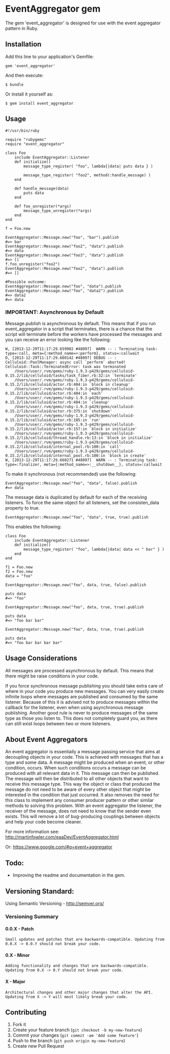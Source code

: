 # EventAggregator gem

The gem 'event_aggregator' is designed for use with the event aggregator pattern in Ruby.

## Installation

Add this line to your application's Gemfile:

    gem 'event_aggregator'

And then execute:

    $ bundle

Or install it yourself as:

    $ gem install event_aggregator

## Usage

	#!/usr/bin/ruby

	require "rubygems"
	require "event_aggregator"

	class Foo
		include EventAggregator::Listener
		def initialize()
			message_type_register( "foo", lambda{|data| puts data } )

			message_type_register( "foo2", method(:handle_message) )
		end

		def handle_message(data)
			puts data
		end
		
		def foo_unregister(*args)
			message_type_unregister(*args)
		end
	end

	f = Foo.new

	EventAggregator::Message.new("foo", "bar").publish
	#=> bar
	EventAggregator::Message.new("foo2", "data").publish
	#=> data
	EventAggregator::Message.new("foo3", "data").publish
	#=> []
	f.foo_unregister("foo2")
	EventAggregator::Message.new("foo2", "data").publish
	#=> []
	
	#Possible outcome:
	EventAggregator::Message.new("foo", "data").publish
	EventAggregator::Message.new("foo", "data2").publish
	#=> data2
	#=> data

### IMPORTANT: Asynchronous by Default
Message.publish is asynchronous by default. This means that if you run event_aggregator in a script that terminates, there is a chance that the script will terminate before the workers have processed the messages and you can receive an error looking like the following: 
	
	W, [2013-12-29T11:17:29.659902 #48097]  WARN -- : Terminating task: type=:call, meta={:method_name=>:perform}, status=:callwait
	D, [2013-12-29T11:17:29.660142 #48097] DEBUG -- : Celluloid::PoolManager: async call `perform` aborted!
	Celluloid::Task::TerminatedError: task was terminated
		/Users/user/.rvm/gems/ruby-1.9.3-p429/gems/celluloid-0.15.2/lib/celluloid/tasks/task_fiber.rb:32:in `terminate'
		/Users/user/.rvm/gems/ruby-1.9.3-p429/gems/celluloid-0.15.2/lib/celluloid/actor.rb:404:in `block in cleanup'
		/Users/user/.rvm/gems/ruby-1.9.3-p429/gems/celluloid-0.15.2/lib/celluloid/actor.rb:404:in `each'
		/Users/user/.rvm/gems/ruby-1.9.3-p429/gems/celluloid-0.15.2/lib/celluloid/actor.rb:404:in `cleanup'
		/Users/user/.rvm/gems/ruby-1.9.3-p429/gems/celluloid-0.15.2/lib/celluloid/actor.rb:375:in `shutdown'
		/Users/user/.rvm/gems/ruby-1.9.3-p429/gems/celluloid-0.15.2/lib/celluloid/actor.rb:185:in `run'
		/Users/user/.rvm/gems/ruby-1.9.3-p429/gems/celluloid-0.15.2/lib/celluloid/actor.rb:157:in `block in initialize'
		/Users/user/.rvm/gems/ruby-1.9.3-p429/gems/celluloid-0.15.2/lib/celluloid/thread_handle.rb:13:in `block in initialize'
		/Users/user/.rvm/gems/ruby-1.9.3-p429/gems/celluloid-0.15.2/lib/celluloid/internal_pool.rb:100:in `call'
		/Users/user/.rvm/gems/ruby-1.9.3-p429/gems/celluloid-0.15.2/lib/celluloid/internal_pool.rb:100:in `block in create'
	W, [2013-12-29T11:17:29.660271 #48097]  WARN -- : Terminating task: type=:finalizer, meta={:method_name=>:__shutdown__}, status=:callwait

To make it synchronous (not recommended) use the following:

	EventAggregator::Message.new("foo", "data", false).publish
	#=> data

The message data is duplicated by default for each of the receiving listeners. To force the same object for all listeners, set the consisten_data property to true.

	EventAggregator::Message.new("foo", "data", true, true).publish
	
This enables the following:

	class Foo
		include EventAggregator::Listener
		def initialize()
			message_type_register( "foo", lambda{|data| data << " bar" } )
		end
	end

	f1 = Foo.new
	f2 = Foo.new
	data = "foo"
	
	EventAggregator::Message.new("foo", data, true, false).publish

	puts data 
	#=> "foo"

	EventAggregator::Message.new("foo", data, true, true).publish
	
	puts data
	#=> "foo bar bar"

	EventAggregator::Message.new("foo", data, true, true).publish
	
	puts data
	#=> "foo bar bar bar bar"



## Usage Considerations
All messages are processed asynchronous by default. This means that there might be raise conditions in your code. 

If you force synchronous message publishing you should take extra care of where in your code you produce new messages. You can very easily create infinite loops where messages are published and consumed by the same listener. Because of this it is advised not to produce messages within the callback for the listener, even when using asynchronous message publishing. Another good rule is never to produce messages of the same type as those you listen to. This does not completely guard you, as there can still exist loops between two or more listeners.

## About Event Aggregators
An event aggregator is essentially a message passing service that aims at decoupling objects in your code. This is achieved with messages that has a type and some data. A message might be produced when an event, or other condition, occurs. When such conditions occurs a message can be produced with all relevant data in it. This message can then be published. The message will then be distributed to all other objects that want to receive this message type. This way the object or class that produced the message do not need to be aware of every other object that might be interested in the condition that just occurred. It also removes the need for this class to implement any consumer producer pattern or other similar methods to solving this problem. With an event aggregator the listener, the receiver of the message, does not need to know that the sender even exists. This will remove a lot of bug-producing couplings between objects and help your code become cleaner.

For more information see: http://martinfowler.com/eaaDev/EventAggregator.html 

Or: https://www.google.com/#q=event+aggregator

## Todo:
 - Improving the readme and documentation in the gem.

## Versioning Standard:
Using Semantic Versioning - http://semver.org/
### Versioning Summary

#### 0.0.X - Patch
	Small updates and patches that are backwards-compatible. Updating from 0.0.X -> 0.0.Y should not break your code.
#### 0.X - Minor
	Adding functionality and changes that are backwards-compatible. Updating from 0.X -> 0.Y should not break your code.
#### X - Major
	Architectural changes and other major changes that alter the API. Updating from X -> Y will most likely break your code.
## Contributing

1. Fork it
2. Create your feature branch (`git checkout -b my-new-feature`)
3. Commit your changes (`git commit -am 'Add some feature'`)
4. Push to the branch (`git push origin my-new-feature`)
5. Create new Pull Request
